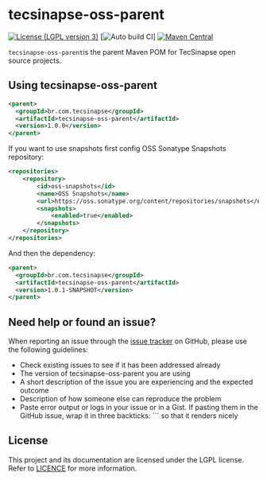tecsinapse-oss-parent
==========
[![License (LGPL version 3)](https://img.shields.io/badge/license-GNU%20LGPL%20version%203.0-blue.svg)](https://github.com/tecsinapse/tecsinapse-oss-parent/blob/master/LICENCE)
[![Auto build CI](https://github.com/tecsinapse/tecsinapse-oss-parent/workflows/Auto%20build%20CI/badge.svg)]
[![Maven Central](https://maven-badges.herokuapp.com/maven-central/br.com.tecsinapse/tecsinapse-oss-parent/badge.svg)](https://maven-badges.herokuapp.com/maven-central/br.com.tecsinapse/tecsinapse-oss-parent/)

`tecsinapse-oss-parent`is the parent Maven POM for TecSinapse open source projects.

Using tecsinapse-oss-parent
---

``` xml
<parent>
  <groupId>br.com.tecsinapse</groupId>
  <artifactId>tecsinapse-oss-parent</artifactId>
  <version>1.0.0</version>
</parent>
```

If you want to use snapshots first config OSS Sonatype Snapshots repository:

``` xml
<repositories>
    <repository>
        <id>oss-snapshots</id>
        <name>OSS Snapshots</name>
        <url>https://oss.sonatype.org/content/repositories/snapshots</url>
        <snapshots>
            <enabled>true</enabled>
        </snapshots>
    </repository>
</repositories>
```

And then the dependency:

``` xml
<parent>
  <groupId>br.com.tecsinapse</groupId>
  <artifactId>tecsinapse-oss-parent</artifactId>
  <version>1.0.1-SNAPSHOT</version>
</parent>
```

Need help or found an issue?
---

When reporting an issue through the [issue tracker](https://github.com/tecsinapse/tecsinapse-oss-parent/issues?state=open) 
on GitHub, please use the following guidelines:

* Check existing issues to see if it has been addressed already
* The version of tecsinapse-oss-parent you are using
* A short description of the issue you are experiencing and the expected outcome
* Description of how someone else can reproduce the problem
* Paste error output or logs in your issue or in a Gist. If pasting them in the GitHub issue, wrap 
it in three backticks: ```  so that it renders nicely

License
---

This project and its documentation are licensed under the LGPL license. Refer to [LICENCE](LICENCE) for more information.
